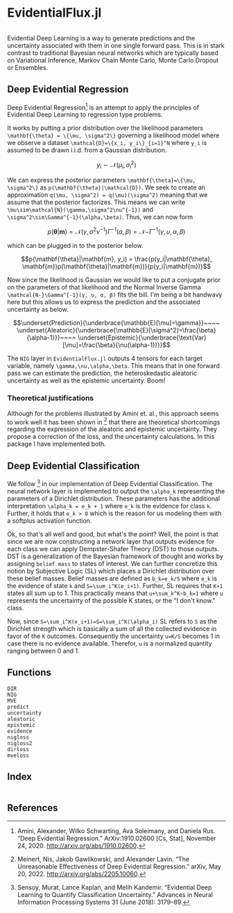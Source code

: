 # EvidentialFlux.jl

```@contents
```

Evidential Deep Learning is a way to generate predictions and the uncertainty
associated with them in one single forward pass. This is in stark contrast to
traditional Bayesian neural networks which are typically based on Variational
Inference, Markov Chain Monte Carlo, Monte Carlo Dropout or Ensembles.

## Deep Evidential Regression

Deep Evidential Regression[^amini2020] is an attempt to apply the principles of
Evidential Deep Learning to regression type problems.

It works by putting a prior distribution over the likelihood parameters
``\mathbf{\theta} = \{\mu, \sigma^2\}`` governing a likelihood model where we observe a
dataset ``\mathcal{D}=\{x_i, y_i\}_{i=1}^N`` where ``y_i`` is assumed to be
drawn i.i.d. from a Gaussian distribution.

```math
y_i \sim \mathcal{N}(\mu_i, \sigma^2_i)
```

We can express the posterior parameters ``\mathbf{\theta}=\{\mu, \sigma^2\}``
as ``p(\mathbf{\theta}|\mathcal{D})``. We seek to create an approximation
``q(\mu, \sigma^2) = q(\mu)(\sigma^2)`` meaning that we assume that the
posterior factorizes. This means we can write
``\mu\sim\mathcal{N}(\gamma,\sigma^2\nu^{-1})`` and
``\sigma^2\sim\Gamma^{-1}(\alpha,\beta)``. Thus, we can now form

```math
p(\mathbf{\theta}|\mathbf{m})=\mathcal{N}(\gamma,\sigma^2\nu^{-1})\Gamma^{-1}(\alpha,\beta)=\mathcal{N-}\Gamma^{-1}(γ,υ,α,β)
```

which can be plugged in to the posterior below.

```math
p(\mathbf{\theta}|\mathbf{m}, y_i) = \frac{p(y_i|\mathbf{\theta}, \mathbf{m})p(\mathbf{\theta}|\mathbf{m})}{p(y_i|\mathbf{m})}
```

Now since the likelihood is Gaussian we would like to put a conjugate prior on
the parameters of that likelihood and the Normal Inverse Gamma
``\mathcal{N-}\Gamma^{-1}(γ, υ, α, β)`` fits the bill. I'm being a bit handwavy
here but this allows us to express the prediction and the associated
uncertainty as below.

```math
\underset{Prediction}{\underbrace{\mathbb{E}[\mu]=\gamma}}~~~~
\underset{Aleatoric}{\underbrace{\mathbb{E}[\sigma^2]=\frac{\beta}{\alpha-1}}}~~~~
\underset{Epistemic}{\underbrace{\text{Var}[\mu]=\frac{\beta}{\nu(\alpha-1)}}}
```

The `NIG` layer in `EvidentialFlux.jl` outputs 4 tensors for each target
variable, namely ``\gamma,\nu,\alpha,\beta``. This means that in one forward
pass we can estimate the prediction, the heteroskedastic aleatoric uncertainty
as well as the epistemic uncertainty. Boom!

### Theoretical justifications

Although for the problems illustrated by Amini et. al., this approach seems to
work well it has been shown in [^nis2022] that there are theoretical
shortcomings regarding the expression of the aleatoric and epistemic
uncertainty. They propose a correction of the loss, and the uncertainty
calculations. In this package I have implemented both.

## Deep Evidential Classification

We follow [^sensoy2018] in our implementation of Deep Evidential
Classification. The neural network layer is implemented to output the
``\alpha_k`` representing the parameters of a Dirichlet distribution. These
parameters has the additional interpretation ``\alpha_k = e_k + 1`` where
``e_k`` is the evidence for class ``k``. Further, it holds that ``e_k > 0``
which is the reason for us modeling them with a softplus activation function. 

Ok, so that's all well and good, but what's the point? Well, the point is that
since we are now constructing a network layer that outputs evidence for each
class we can apply Dempster-Shafer Theory (DST) to those outputs. DST is a
generalization of the Bayesian framework of thought and works by assigning
`belief mass` to states of interest. We can further concretize this notion by
Subjective Logic (SL) which places a Dirichlet distribution over these belief
masses. Belief masses are defined as ``b_k=e_k/S`` where ``e_k`` is the
evidence of state ``k`` and ``S=\sum_i^K(e_i+1)``. Further, SL requires that
``K+1`` states all sum up to 1. This practically means that
``u+\sum_k^K~b_k=1`` where ``u`` represents the uncertainty of the possible K
states, or the "I don't know." class.

Now, since ``S=\sum_i^K(e_i+1)=S=\sum_i^K(\alpha_i)`` SL refers to ``S`` as the
Dirichlet strength which is basically a sum of all the collected evidence in
favor of the ``K`` outcomes. Consequently the uncertainty ``u=K/S`` becomes 1
in case there is no evidence available. Therefor, ``u`` is a normalized
quantity ranging between 0 and 1.

## Functions

```@docs
DIR
NIG
MVE
predict
uncertainty
aleatoric
epistemic
evidence
nigloss
nigloss2
dirloss
mveloss
```

## Index

```@index
```

## References

[^amini2020]: Amini, Alexander, Wilko Schwarting, Ava Soleimany, and Daniela Rus. “Deep Evidential Regression.” ArXiv:1910.02600 [Cs, Stat], November 24, 2020. http://arxiv.org/abs/1910.02600.

[^sensoy2018]: Sensoy, Murat, Lance Kaplan, and Melih Kandemir. “Evidential Deep Learning to Quantify Classification Uncertainty.” Advances in Neural Information Processing Systems 31 (June 2018): 3179–89.

[^nis2022]: Meinert, Nis, Jakob Gawlikowski, and Alexander Lavin. “The Unreasonable Effectiveness of Deep Evidential Regression.” arXiv, May 20, 2022. http://arxiv.org/abs/2205.10060.

